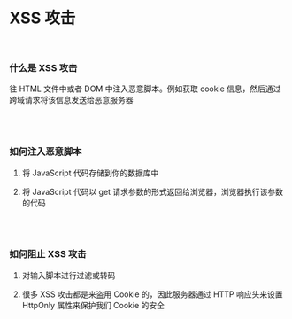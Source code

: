 # XSS 攻击

</br>

### 什么是 XSS 攻击

往 HTML 文件中或者 DOM 中注入恶意脚本。例如获取 cookie 信息，然后通过跨域请求将该信息发送给恶意服务器

</br>
</br>

### 如何注入恶意脚本

1. 将 JavaScript 代码存储到你的数据库中

2. 将 JavaScript 代码以 get 请求参数的形式返回给浏览器，浏览器执行该参数的代码

</br>
</br>

### 如何阻止 XSS 攻击

1. 对输入脚本进行过滤或转码

2. 很多 XSS 攻击都是来盗用 Cookie 的，因此服务器通过 HTTP 响应头来设置 HttpOnly 属性来保护我们 Cookie 的安全

</br>
</br>
